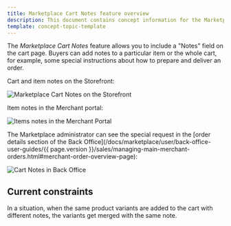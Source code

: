 ```yaml
---
title: Marketplace Cart Notes feature overview
description: This document contains concept information for the Marketplace Cart Notes feature.
template: concept-topic-template
---
```


The *Marketplace Cart Notes* feature allows you to include a "Notes" field on the cart page. Buyers can add notes to a particular item or the whole cart, for example, some special instructions about how to prepare and deliver an order.

Cart and item notes on the Storefront:

![Marketplace Cart Notes on the Storefront](https://spryker.s3.eu-central-1.amazonaws.com/docs/Marketplace/user+guides/Features/Marketplace+Cart+Notes/mp-cart-notes-on-the-storefront.png)

Item notes in the Merchant portal:

![Items notes in the Merchant Portal](https://spryker.s3.eu-central-1.amazonaws.com/docs/Marketplace/user+guides/Features/Marketplace+Cart+Notes/mp-item-notes-merchant-portal.png)

The Marketplace administrator can see the special request in the [order details section of the Back Office](/docs/marketplace/user/back-office-user-guides/{{ page.version }}/sales/managing-main-merchant-orders.html#merchant-order-overview-page):

![Cart Notes in Back Office](https://spryker.s3.eu-central-1.amazonaws.com/docs/Features/Shopping+Cart/Cart+Notes/cart-notes-admin.png)

## Current constraints
In a situation, when the same product variants are added to the cart with different notes, the variants get merged with the same note.

<!---
{% info_block warningBox "Developer guides" %}

Are you a developer? See [Marketplace Cart Notes feature walkthrough](/docs/marketplace/dev/feature-walkthroughs/{{ page.version }}/marketplace-cart-notes-feature-walkthrough.html) for developers.

{% endinfo_block %}
-->